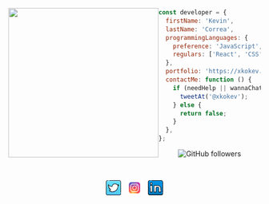   <p>
  <img src="https://media0.giphy.com/media/9rtpurjbqiqZXbBBet/giphy.gif?cid=790b76110fdf682e525dcfafe246720bac6ab89dfa1d14c7&rid=giphy.gif&ct=g" width="300" height="300" align='left'/>
  </p> 
  
```js
const developer = {
  firstName: 'Kevin',
  lastName: 'Correa',
  programmingLanguages: {
    preference: 'JavaScript',
    regulars: ['React', 'CSS', 'HTML'],
  },
  portfolio: 'https://xkokev.github.io/Kevin-Correa-portfolio/',
  contactMe: function () {
    if (needHelp || wannaChat) {
      tweetAt('@xkokev');
    } else {
      return false;
    }
  },
};

```

<div align='center' >


![GitHub followers](https://img.shields.io/github/followers/xkokev?style=social)

</div>

<br/>
<p align='center'>
<a href="https://twitter.com/xKokev"><img height="30" src="https://github.com/xKokev/xkokev/blob/main/twitter-100.png"></a>&nbsp;&nbsp;
<a href="https://www.instagram.com/xkokev/"><img height="30" src="https://github.com/xKokev/xkokev/blob/main/igram.png"></a>&nbsp;&nbsp;
<a href="https://www.linkedin.com/in/kevincorreasuarez/"><img height="30" src="https://github.com/xKokev/xkokev/blob/main/linkedin.png"></a>
</p>
 
